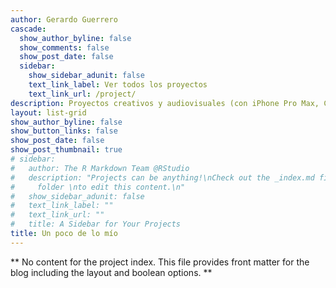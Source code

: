 ```yaml
---
author: Gerardo Guerrero
cascade:
  show_author_byline: false
  show_comments: false
  show_post_date: false
  sidebar:
    show_sidebar_adunit: false
    text_link_label: Ver todos los proyectos
    text_link_url: /project/
description: Proyectos creativos y audiovisuales (con iPhone Pro Max, Canon R8 EOS, Gimbal DJI Osmo 7P)
layout: list-grid
show_author_byline: false
show_button_links: false
show_post_date: false
show_post_thumbnail: true
# sidebar:
#   author: The R Markdown Team @RStudio
#   description: "Projects can be anything!\nCheck out the _index.md file in the /project
#     folder \nto edit this content.\n"
#   show_sidebar_adunit: false
#   text_link_label: ""
#   text_link_url: ""
#   title: A Sidebar for Your Projects
title: Un poco de lo mío
---
```


** No content for the project index. This file provides front matter for the blog including the layout and boolean options. **

